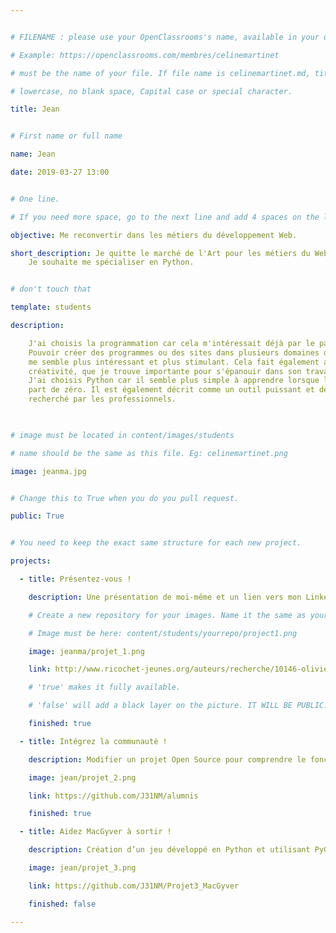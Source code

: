 ```yaml
---


# FILENAME : please use your OpenClassrooms's name, available in your url.

# Example: https://openclassrooms.com/membres/celinemartinet

# must be the name of your file. If file name is celinemartinet.md, title is celinemartinet.

# lowercase, no blank space, Capital case or special character.

title: Jean


# First name or full name

name: Jean

date: 2019-03-27 13:00


# One line.

# If you need more space, go to the next line and add 4 spaces on the left, as in 'description'.

objective: Me reconvertir dans les métiers du développement Web.

short_description: Je quitte le marché de l'Art pour les métiers du Web en plein essor. 
    Je souhaite me spécialiser en Python.


# don't touch that

template: students

description:

    J'ai choisis la programmation car cela m'intéressait déjà par le passé.
    Pouvoir créer des programmes ou des sites dans plusieurs domaines différents 
    me semble plus intéressant et plus stimulant. Cela fait également appel à la 
    créativité, que je trouve importante pour s'épanouir dans son travail.
    J'ai choisis Python car il semble plus simple à apprendre lorsque l'on 
    part de zéro. Il est également décrit comme un outil puissant et de plus en plus
    recherché par les professionnels.

    

# image must be located in content/images/students

# name should be the same as this file. Eg: celinemartinet.png

image: jeanma.jpg


# Change this to True when you do you pull request.

public: True


# You need to keep the exact same structure for each new project.

projects:

  - title: Présentez-vous !

    description: Une présentation de moi-même et un lien vers mon LinkedIn.

    # Create a new repository for your images. Name it the same as your nickname and profile picture.

    # Image must be here: content/students/yourrepo/project1.png

    image: jeanma/projet_1.png

    link: http://www.ricochet-jeunes.org/auteurs/recherche/10146-olivier-vogel

    # 'true' makes it fully available.

    # 'false' will add a black layer on the picture. IT WILL BE PUBLIC!

    finished: true

  - title: Intégrez la communauté !

    description: Modifier un projet Open Source pour comprendre le fonctionnement de Git, de Github et des pull requests. 

    image: jean/projet_2.png

    link: https://github.com/J31NM/alumnis

    finished: true

  - title: Aidez MacGyver à sortir !

    description: Création d’un jeu développé en Python et utilisant PyGame.

    image: jean/projet_3.png

    link: https://github.com/J31NM/Projet3_MacGyver

    finished: false

---
```

